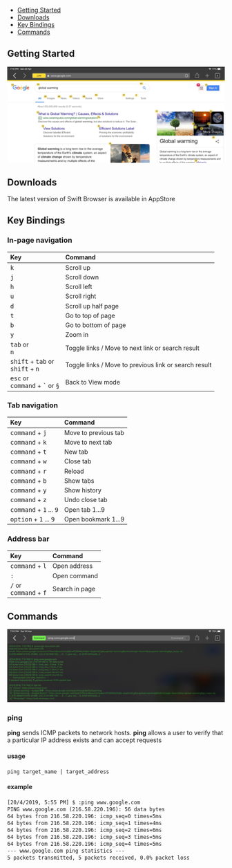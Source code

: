 - [Getting Started](#getting-started)
- [Downloads](#downloads)
- [Key Bindings](#key-bindings)
- [Commands](#commands)

## Getting Started
  ![Screen Shot](/Resources/swift-browser-screen-01.jpg)

## Downloads
The latest version of Swift Browser is available in AppStore

## Key Bindings
### In-page navigation

| Key          |Command|
|:-------------|:----------------------|
| <kbd>k</kbd> | Scroll up|
| <kbd>j</kbd> | Scroll down|
| <kbd>h</kbd> | Scroll left|
| <kbd>u</kbd> | Scroll right|
| <kbd>d</kbd> | Scroll up half page|
| <kbd>t</kbd> | Go to top of page|
| <kbd>b</kbd> | Go to bottom of page|
| <kbd>y</kbd> | Zoom in|
| <kbd>tab</kbd> or<br/><kbd>n</kbd> | Toggle links / Move to next link or search result|
| <kbd>shift</kbd> + <kbd>tab</kbd> or<br/><kbd>shift</kbd> + <kbd>n</kbd> | Toggle links / Move to previous link or search result|
| <kbd>esc</kbd> or<br/><kbd>command</kbd> + <kbd>`</kbd> or <kbd>§</kbd> | Back to View mode|


### Tab navigation

| Key          | Command           |
|:-------------|:------------------|
| <kbd>command</kbd> + <kbd>j</kbd> | Move to previous tab |
| <kbd>command</kbd> + <kbd>k</kbd> | Move to next tab |
| <kbd>command</kbd> + <kbd>t</kbd> | New tab |
| <kbd>command</kbd> + <kbd>w</kbd> | Close tab |
| <kbd>command</kbd> + <kbd>r</kbd> | Reload |
| <kbd>command</kbd> + <kbd>b</kbd> | Show tabs |
| <kbd>command</kbd> + <kbd>y</kbd> | Show history |
| <kbd>command</kbd> + <kbd>z</kbd> | Undo close tab |
| <kbd>command</kbd> + <kbd>1</kbd> ... <kbd>9</kbd> | Open tab 1...9 |
| <kbd>option</kbd> + <kbd>1</kbd> ... <kbd>9</kbd> | Open bookmark 1...9 |

### Address bar

| Key          | Command           |
|:---------------------|:--------------------------|
| <kbd>command</kbd> + <kbd>l</kbd> | Open address |
| <kbd>:</kbd> | Open command |
| <kbd>/</kbd> or<br/><kbd>command</kbd> + <kbd>f</kbd> | Search in page |

## Commands
  ![Screen Shot](/Resources/swift-browser-screen-02.jpg)

### ping
**ping** sends ICMP packets to network hosts. **ping** allows a user to verify that a particular IP address exists and can accept requests
#### usage
```
ping target_name | target_address
```

#### example
```
[20/4/2019, 5:55 PM] $ :ping www.google.com
PING www.google.com (216.58.220.196): 56 data bytes
64 bytes from 216.58.220.196: icmp_seq=0 times=5ms
64 bytes from 216.58.220.196: icmp_seq=1 times=4ms
64 bytes from 216.58.220.196: icmp_seq=2 times=6ms
64 bytes from 216.58.220.196: icmp_seq=3 times=5ms
64 bytes from 216.58.220.196: icmp_seq=4 times=5ms
--- www.google.com ping statistics ---
5 packets transmitted, 5 packets received, 0.0% packet loss
```
